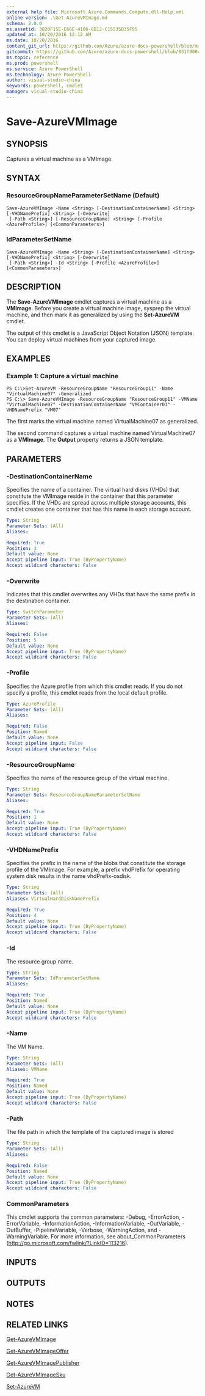 ```yaml
---
external help file: Microsoft.Azure.Commands.Compute.dll-Help.xml
online version: .\Get-AzureVMImage.md
schema: 2.0.0
ms.assetid: 3820F15E-E66E-4106-8B12-C15535B35F95
updated_at: 10/20/2016 12:12 AM
ms.date: 10/20/2016
content_git_url: https://github.com/Azure/azure-docs-powershell/blob/master/azureps-cmdlets-docs/ResourceManager/AzureRM.Compute/v0.9.8/Save-AzureVMImage.md
gitcommit: https://github.com/Azure/azure-docs-powershell/blob/831f900c1a4babea8fcc8817cfbc25252a1aa872/azureps-cmdlets-docs/ResourceManager/AzureRM.Compute/v0.9.8/Save-AzureVMImage.md
ms.topic: reference
ms.prod: powershell
ms.service: Azure PowerShell
ms.technology: Azure PowerShell
author: visual-studio-china
keywords: powershell, cmdlet
manager: visual-studio-china
---
```


# Save-AzureVMImage

## SYNOPSIS
Captures a virtual machine as a VMImage.

## SYNTAX

### ResourceGroupNameParameterSetName (Default)
```
Save-AzureVMImage -Name <String> [-DestinationContainerName] <String> [-VHDNamePrefix] <String> [-Overwrite]
 [-Path <String>] [-ResourceGroupName] <String> [-Profile <AzureProfile>] [<CommonParameters>]
```

### IdParameterSetName
```
Save-AzureVMImage -Name <String> [-DestinationContainerName] <String> [-VHDNamePrefix] <String> [-Overwrite]
 [-Path <String>] -Id <String> [-Profile <AzureProfile>] [<CommonParameters>]
```

## DESCRIPTION
The **Save-AzureVMImage** cmdlet captures a virtual machine as a **VMImage**.
Before you create a virtual machine image, sysprep the virtual machine, and then mark it as generalized by using the **Set-AzureVM** cmdlet.

The output of this cmdlet is a JavaScript Object Notation (JSON) template.
You can deploy virtual machines from your captured image.

## EXAMPLES

### Example 1: Capture a virtual machine
```
PS C:\>Set-AzureVM -ResourceGroupName "ResourceGroup11" -Name "VirtualMachine07" -Generalized 
PS C:\> Save-AzureVMImage -ResourceGroupName "ResourceGroup11" -VMName "VirtualMachine07" -DestinationContainerName "VMContainer01" -VHDNamePrefix "VM07"
```

The first marks the virtual machine named VirtualMachine07 as generalized.

The second command captures a virtual machine named VirtualMachine07 as a **VMImage**.
The **Output** property returns a JSON template.

## PARAMETERS

### -DestinationContainerName
Specifies the name of a container. The virtual hard disks (VHDs) that constitute the VMImage reside in the container that this parameter specifies. If the VHDs are spread across multiple storage accounts, this cmdlet creates one container that has this name in each storage account.

```yaml
Type: String
Parameter Sets: (All)
Aliases: 

Required: True
Position: 3
Default value: None
Accept pipeline input: True (ByPropertyName)
Accept wildcard characters: False
```

### -Overwrite
Indicates that this cmdlet overwrites any VHDs that have the same prefix in the destination container.

```yaml
Type: SwitchParameter
Parameter Sets: (All)
Aliases: 

Required: False
Position: 5
Default value: None
Accept pipeline input: True (ByPropertyName)
Accept wildcard characters: False
```

### -Profile
Specifies the Azure profile from which this cmdlet reads.
If you do not specify a profile, this cmdlet reads from the local default profile.

```yaml
Type: AzureProfile
Parameter Sets: (All)
Aliases: 

Required: False
Position: Named
Default value: None
Accept pipeline input: False
Accept wildcard characters: False
```

### -ResourceGroupName
Specifies the name of the resource group of the virtual machine.

```yaml
Type: String
Parameter Sets: ResourceGroupNameParameterSetName
Aliases: 

Required: True
Position: 1
Default value: None
Accept pipeline input: True (ByPropertyName)
Accept wildcard characters: False
```

### -VHDNamePrefix
Specifies the prefix in the name of the blobs that constitute the storage profile of the VMImage. For example, a prefix vhdPrefix for operating system disk results in the name vhdPrefix-osdisk.

```yaml
Type: String
Parameter Sets: (All)
Aliases: VirtualHardDiskNamePrefix

Required: True
Position: 4
Default value: None
Accept pipeline input: True (ByPropertyName)
Accept wildcard characters: False
```

### -Id
The resource group name.

```yaml
Type: String
Parameter Sets: IdParameterSetName
Aliases: 

Required: True
Position: Named
Default value: None
Accept pipeline input: True (ByPropertyName)
Accept wildcard characters: False
```

### -Name
The VM Name.

```yaml
Type: String
Parameter Sets: (All)
Aliases: VMName

Required: True
Position: Named
Default value: None
Accept pipeline input: True (ByPropertyName)
Accept wildcard characters: False
```

### -Path
The file path in which the template of the captured image is stored

```yaml
Type: String
Parameter Sets: (All)
Aliases: 

Required: False
Position: Named
Default value: None
Accept pipeline input: True (ByPropertyName)
Accept wildcard characters: False
```

### CommonParameters
This cmdlet supports the common parameters: -Debug, -ErrorAction, -ErrorVariable, -InformationAction, -InformationVariable, -OutVariable, -OutBuffer, -PipelineVariable, -Verbose, -WarningAction, and -WarningVariable. For more information, see about_CommonParameters (http://go.microsoft.com/fwlink/?LinkID=113216).

## INPUTS

## OUTPUTS

## NOTES

## RELATED LINKS

[Get-AzureVMImage](.\Get-AzureVMImage.md)

[Get-AzureVMImageOffer](.\Get-AzureVMImageOffer.md)

[Get-AzureVMImagePublisher](.\Get-AzureVMImagePublisher.md)

[Get-AzureVMImageSku](.\Get-AzureVMImageSku.md)

[Set-AzureVM](.\Set-AzureVM.md)


